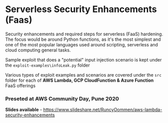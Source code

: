 # Serverless Security Enhancements (Faas)
Security enhancements and required steps for serverless (FaaS) hardening. The focus would be around Python functions, as it's the most simplest and one of the most popular languages used around scripting, serverless and cloud computing general tasks.

Sample exploit that does a "potential" input injection scenario is kept under the `exploit-examples\infoLeak.py` folder

Various types of exploit examples and scenarios are covered under the `src` folder for each of **AWS Lambda, GCP CloudFunction & Azure Function** FaaS offerings

### Preseted at AWS Community Day, Pune 2020

**Slides available** - https://www.slideshare.net/RuncyOommen/aws-lambda-security-enhancements
